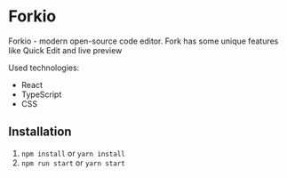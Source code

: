 # Forkio

Forkio - modern open-source code editor. Fork has some unique features like Quick Edit and live preview

Used technologies:

- React
- TypeScript
- CSS

## Installation

1. `npm install` or `yarn install`
2. `npm run start` or `yarn start`

